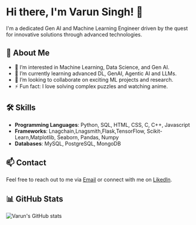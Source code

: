 # Hi there, I'm Varun Singh! 👋

I'm a dedicated Gen AI and Machine Learning Engineer driven by the quest for innovative solutions through advanced technologies.

## 🚀 About Me
- 👀 I’m interested in Machine Learning, Data Science, and Gen AI.
- 🌱 I’m currently learning advanced DL, GenAI, Agentic AI and LLMs.
- 💞️ I’m looking to collaborate on exciting ML projects and research.
- ⚡ Fun fact: I love solving complex puzzles and watching anime.

## 🛠️ Skills
- **Programming Languages**: Python, SQL, HTML, CSS, C, C++, Javascript 
- **Frameworks**: Lnagchain,Lnagsmith,Flask,TensorFlow, Scikit-Learn,Matplotlib, Seaborn, Pandas, Numpy
- **Databases**: MySQL, PostgreSQL, MongoDB

## 📫 Contact
Feel free to reach out to me via [Email](mailto:varunbaroliya034@gmail.com) or connect with me on [LikedIn](https://www.linkedin.com/in/varun-singh-651937258/).

## 📊 GitHub Stats
![Varun's GitHub stats](https://github-readme-stats.vercel.app/api?username=varunsingh034&show_icons=true&theme=radical)

<!---
varunsingh034/varunsingh034 is a ✨ special ✨ repository because its `README.md` (this file) appears on your GitHub profile.
You can click the Preview link to take a look at your changes.
--->
